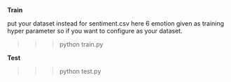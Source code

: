**Train**

put your dataset instead for sentiment.csv here 6 emotion given as training hyper parameter
so if you want to configure as your dataset.

>>> python train.py

**Test**

>>> python test.py

 